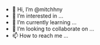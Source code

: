 - 👋 Hi, I’m @mitchhny
- 👀 I’m interested in ...
- 🌱 I’m currently learning ...
- 💞️ I’m looking to collaborate on ...
- 📫 How to reach me ...

<!---
mitchhny/mitchhny is a ✨ special ✨ repository because its `README.md` (this file) appears on your GitHub profile.
You can click the Preview link to take a look at your changes.
--->
